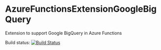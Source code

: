 # AzureFunctionsExtensionGoogleBigQuery
Extension to support Google BigQuery in Azure Functions

Build status: [![Build Status](https://dev.azure.com/DamiaoCastro/AzureFunctions.Extensions.GoogleBigQuery/_apis/build/status/DamiaoCastro.AzureFunctionsExtensionGoogleBigQuery)](https://dev.azure.com/DamiaoCastro/AzureFunctions.Extensions.GoogleBigQuery/_build/latest?definitionId=1)
